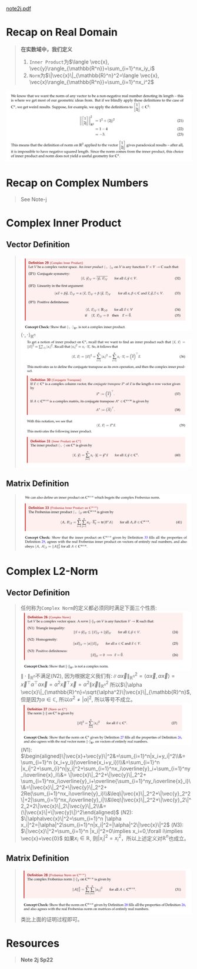 [note2j.pdf](https://www.yuque.com/attachments/yuque/0/2023/pdf/12393765/1689669868402-79b2f837-50c5-436a-8b72-ffaab3411b73.pdf)

# Recap on Real  Domain
> **在实数域中，我们定义**
> 1. `Inner Product`为$\langle \vec{x}, \vec{y}\rangle_{\mathbb{R^n}}=\sum_{i=1}^nx_iy_i$
> 2. `Norm`为$\|\vec{x}\|_{\mathbb{R}^n}^2=\langle \vec{x}, \vec{x}\rangle_{\mathbb{R^n}}=\sum_{i=1}^nx_i^2$
> 
![image.png](Complex_Arithmetic_II.assets/a9412daab66cb51de0332b22421885cf_MD5.png)



# Recap on Complex Numbers
> See Note-j




# Complex Inner Product
## Vector Definition
> ![image.png](Complex_Arithmetic_II.assets/45b76a9cda9f91566cc5d28030f42aa8_MD5.png)
> $\langle \cdot,\cdot \rangle_{\mathbb{R}^n}$
> ![image.png](Complex_Arithmetic_II.assets/89c8482df7f1c8f746bec21fe2f0e81b_MD5.png)



## Matrix Definition
> ![image.png](Complex_Arithmetic_II.assets/06fec86a07b67c08321c1c2646b526cf_MD5.png)


# Complex L2-Norm
## Vector Definition
> 任何称为`Complex Norm`的定义都必须同时满足下面三个性质:
> ![image.png](Complex_Arithmetic_II.assets/446d03049bb9a3851dd7036c51328509_MD5.png)
> $\|\cdot\|_{\mathbb{R}^n}$不满足$(N2)$, 因为根据定义我们有:$\|\alpha \vec{x}\|^2_{\mathbb{R}^n}=\langle \alpha\vec{x},\alpha\vec{x}\rangle=\vec{x}^{\top}\alpha^{\top}\alpha\vec{x}=\alpha^2\vec{x}^{\top}\vec{x}=\alpha^2\|\vec{x}\|^2_{\mathbb{R}^n}$
> 所以$\|\alpha \vec{x}\|_{\mathbb{R}^n}=\sqrt{\alpha^2}\|\vec{x}\|_{\mathbb{R}^n}$, 但是因为$\alpha\in \mathbb{C}$, 所以$\alpha^2\neq |\alpha|^2$, 所以等号不成立。
> ![image.png](Complex_Arithmetic_II.assets/a46f4f5ba7e4a19c6367723d83430306_MD5.png)
> $(N1)$: $\begin{aligned}\|\vec{x}+\vec{y}\|^2&=\sum_{i=1}^n|x_i+y_i|^2\\&= \sum_{i=1}^n (x_i+y_i)(\overline{x_i+y_i})\\&=\sum_{i=1}^n |x_i|^2+\sum_{i}^n|y_i|^2+\sum_{i=1}^nx_i\overline{y}_i+\sum_{i=1}^ny_i\overline{x}_i\\&= \|\vec{x}\|_2^2+\|\vec{y}\|_2^2+ \sum_{i=1}^nx_i\overline{y}_i+\overline{\sum_{i=1}^ny_i\overline{x}_i}\\&=\|\vec{x}\|_2^2+\|\vec{y}\|_2^2+ 2Re(\sum_{i=1}^nx_i\overline{y}_i)\\&\leq\|\vec{x}\|_2^2+\|\vec{y}_2^2\|+2|\sum_{i=1}^nx_i\overline{y}_i|\\&\leq\|\vec{x}\|_2^2+\|\vec{y}_2\|^2_2+2\|\vec{x}\|_2\|\vec{y}\|_2\\&=(\|\vec{x}\|+\|\vec{y}\|)^2\end{aligned}$ 
> $(N2)$: $\|\alpha\vec{x}\|^2=\sum_{i=1}^n |\alpha x_i|^2=|\alpha|^2\sum_{i=1}^n|x_i|^2=|\alpha|^2\|\vec{x}\|^2$
> $(N3)$: $\|\vec{x}\|^2=\sum_{i=1}^n |x_i|^2=0\implies x_i=0,\forall i\implies \vec{x}=\vec{0}$
> 如果$x_i\in \mathbb{R}$, 则$|x_i|^2=x_i^2$，所以上述定义对$\mathbb{R}^n$也成立。



## Matrix Definition
> ![image.png](Complex_Arithmetic_II.assets/ac0ce865ba6a89ebf1f4df8b821bdf0c_MD5.png)
> 类比上面的证明过程即可。


# Resources
> **Note 2j Sp22**

